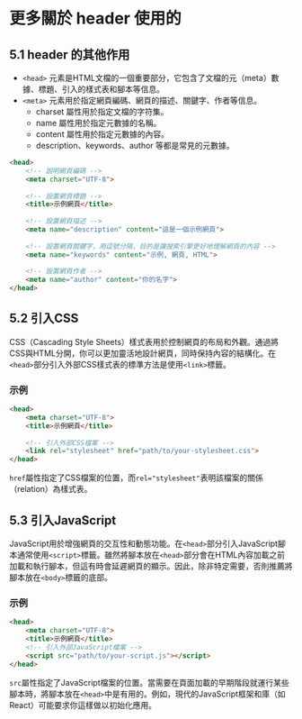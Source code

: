 # 更多關於 header 使用的

## 5.1 header 的其他作用

- `<head>` 元素是HTML文檔的一個重要部分，它包含了文檔的元（meta）數據、標題、引入的樣式表和腳本等信息。
- `<meta>` 元素用於指定網頁編碼、網頁的描述、關鍵字、作者等信息。
  - charset 屬性用於指定文檔的字符集。
  - name 屬性用於指定元數據的名稱。
  - content 屬性用於指定元數據的內容。
  - description、keywords、author 等都是常見的元數據。

```html
<head>
    <!-- 說明網頁編碼 -->
    <meta charset="UTF-8">
    
    <!-- 設置網頁標題 -->
    <title>示例網頁</title>
    
    <!-- 設置網頁描述 -->
    <meta name="description" content="這是一個示例網頁">
    
    <!-- 設置網頁關鍵字，用逗號分隔，目的是讓搜索引擎更好地理解網頁的內容 -->
    <meta name="keywords" content="示例, 網頁, HTML">
    
    <!-- 設置網頁作者 -->
    <meta name="author" content="你的名字">
</head>
```

## 5.2 引入CSS

CSS（Cascading Style Sheets）樣式表用於控制網頁的布局和外觀。通過將CSS與HTML分開，你可以更加靈活地設計網頁，同時保持內容的結構化。在`<head>`部分引入外部CSS樣式表的標準方法是使用`<link>`標籤。

### 示例

```html
<head>
    <meta charset="UTF-8">
    <title>示例網頁</title>
    
    <!-- 引入外部CSS檔案 -->
    <link rel="stylesheet" href="path/to/your-stylesheet.css">
</head>
```

`href`屬性指定了CSS檔案的位置，而`rel="stylesheet"`表明該檔案的關係（relation）為樣式表。

## 5.3 引入JavaScript

JavaScript用於增強網頁的交互性和動態功能。在`<head>`部分引入JavaScript腳本通常使用`<script>`標籤。雖然將腳本放在`<head>`部分會在HTML內容加載之前加載和執行腳本，但這有時會延遲網頁的顯示。因此，除非特定需要，否則推薦將腳本放在`<body>`標籤的底部。

### 示例

```html
<head>
    <meta charset="UTF-8">
    <title>示例網頁</title>
    <!-- 引入外部JavaScript檔案 -->
    <script src="path/to/your-script.js"></script>
</head>
```

`src`屬性指定了JavaScript檔案的位置。當需要在頁面加載的早期階段就運行某些腳本時，將腳本放在`<head>`中是有用的。例如，現代的JavaScript框架和庫（如React）可能要求你這樣做以初始化應用。
